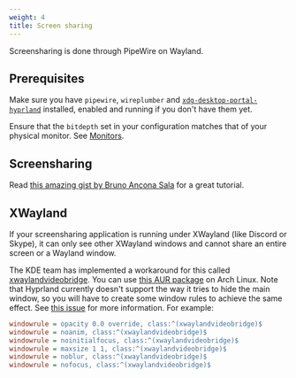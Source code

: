 ```yaml
---
weight: 4
title: Screen sharing
---
```


Screensharing is done through PipeWire on Wayland.

## Prerequisites

Make sure you have `pipewire`, `wireplumber` and
[`xdg-desktop-portal-hyprland`](../../Hypr-Ecosystem/xdg-desktop-portal-hyprland)
installed, enabled and running if you don't have them yet.

Ensure that the `bitdepth` set in your configuration 
matches that of your physical monitor.
See [Monitors](../Configuring/Monitors).

## Screensharing

Read
[this amazing gist by Bruno Ancona Sala](https://gist.github.com/brunoanc/2dea6ddf6974ba4e5d26c3139ffb7580)
for a great tutorial.

## XWayland

If your screensharing application is running under XWayland (like Discord or
Skype), it can only see other XWayland windows and cannot share an entire
screen or a Wayland window.

The KDE team has implemented a workaround for this called
[xwaylandvideobridge](https://invent.kde.org/system/xwaylandvideobridge). You
can use
[this AUR package](https://aur.archlinux.org/packages/xwaylandvideobridge-git)
on Arch Linux. Note that Hyprland currently doesn't support the way it tries to
hide the main window, so you will have to create some window rules to achieve
the same effect. See
[this issue](https://invent.kde.org/system/xwaylandvideobridge/-/issues/1) for
more information. For example:

```ini
windowrule = opacity 0.0 override, class:^(xwaylandvideobridge)$
windowrule = noanim, class:^(xwaylandvideobridge)$
windowrule = noinitialfocus, class:^(xwaylandvideobridge)$
windowrule = maxsize 1 1, class:^(xwaylandvideobridge)$
windowrule = noblur, class:^(xwaylandvideobridge)$
windowrule = nofocus, class:^(xwaylandvideobridge)$
```
